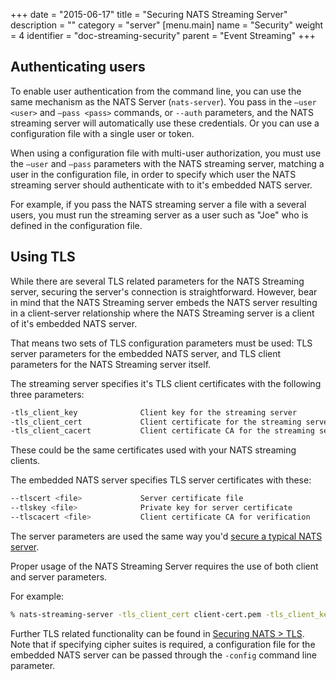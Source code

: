 +++
date = "2015-06-17"
title = "Securing NATS Streaming Server"
description = ""
category = "server"
[menu.main]
  name = "Security"
  weight = 4
  identifier = "doc-streaming-security"
  parent = "Event Streaming"
+++

## Authenticating users

To enable user authentication from the command line, you can use the same mechanism as the NATS Server (`nats-server`). You pass in the `—user <user>` and `—pass <pass>` commands, or `--auth` parameters, and the NATS streaming server will automatically use these credentials. Or you can use a configuration file with a single user or token.

When using a configuration file with multi-user authorization, you must use the `—user` and `—pass` parameters with the NATS streaming server, matching a user in the configuration file, in order to specify which user the NATS streaming server should authenticate with to it's embedded NATS server.

For example, if you pass the NATS streaming server a file with a several users, you must run the streaming server as a user such as "Joe" who is defined in the configuration file.

## Using TLS

While there are several TLS related parameters for the NATS Streaming server, securing the server's connection is straightforward. However, bear in mind that the NATS Streaming server embeds the NATS server resulting in a client-server relationship where the NATS Streaming server is a client of it's embedded NATS server.

That means two sets of TLS configuration parameters must be used: TLS server parameters for the embedded NATS server, and TLS client parameters for the NATS Streaming server itself.

The streaming server specifies it's TLS client certificates with the following three parameters:

```sh
-tls_client_key              Client key for the streaming server
-tls_client_cert             Client certificate for the streaming server
-tls_client_cacert           Client certificate CA for the streaming server
```

These could be the same certificates used with your NATS streaming clients.

The embedded NATS server specifies TLS server certificates with these:

```sh
--tlscert <file>             Server certificate file
--tlskey <file>              Private key for server certificate
--tlscacert <file>           Client certificate CA for verification
```

The server parameters are used the same way you'd [secure a typical NATS server](https://github.com/nats-io/nats-server#securing-nats).

Proper usage of the NATS Streaming Server requires the use of both client and server parameters.

For example:

```sh
% nats-streaming-server -tls_client_cert client-cert.pem -tls_client_key client-key.pem -tls_client_cacert ca.pem -tlscert server-cert.pem -tlskey server-key.pem -tlscacert ca.pem
```

Further TLS related functionality can be found in [Securing NATS > TLS](https://github.com/nats-io/nats-server#securing-nats). Note that if specifying cipher suites is required, a configuration file for the embedded NATS server can be passed through the `-config` command line parameter.
